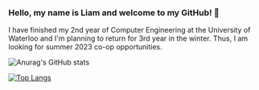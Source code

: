 ### Hello, my name is Liam and welcome to my GitHub! 👋

I have finished my 2nd year of Computer Engineering at the University of Waterloo and I'm planning to return for 3rd year in the winter. Thus, I am looking for summer 2023 co-op opportunities. 

![Anurag's GitHub stats](https://github-readme-stats.vercel.app/api?username=LiamMcArdle&layout=compact&show_icons=true&show_icons=true&theme=dark)

[![Top Langs](https://github-readme-stats.vercel.app/api/top-langs/?username=LiamMcArdle&layout=compact&theme=dark)](https://github.com/anuraghazra/github-readme-stats)
